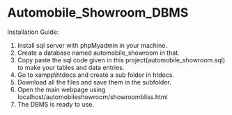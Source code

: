 # Automobile_Showroom_DBMS
Installation Guide:
1. Install sql server with phpMyadmin in your machine.
2. Create a database named automobile_showroom in that.
3. Copy paste the sql code given in this project(automobile_showroom.sql) to make your tables and data entries.
4. Go to xampp\htdocs and create a sub folder in htdocs.
5. Download all the files and save them in the subfolder.
6. Open the main webpage using localhost/automobileshowroom/showroombliss.html
7. The DBMS is ready to use.
